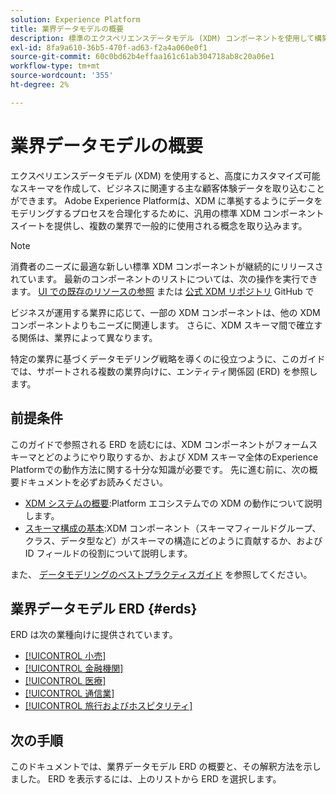 ```yaml
---
solution: Experience Platform
title: 業界データモデルの概要
description: 標準のエクスペリエンスデータモデル (XDM) コンポーネントを使用して構築できる、様々な業種向けの標準化されたデータモデルについて説明します。
exl-id: 8fa9a610-36b5-470f-ad63-f2a4a060e0f1
source-git-commit: 60c0bd62b4effaa161c61ab304718ab8c20a06e1
workflow-type: tm+mt
source-wordcount: '355'
ht-degree: 2%

---
```


# 業界データモデルの概要

エクスペリエンスデータモデル (XDM) を使用すると、高度にカスタマイズ可能なスキーマを作成して、ビジネスに関連する主な顧客体験データを取り込むことができます。 Adobe Experience Platformは、XDM に準拠するようにデータをモデリングするプロセスを合理化するために、汎用の標準 XDM コンポーネントスイートを提供し、複数の業界で一般的に使用される概念を取り込みます。

>[!NOTE]
>
>消費者のニーズに最適な新しい標準 XDM コンポーネントが継続的にリリースされています。 最新のコンポーネントのリストについては、次の操作を実行できます。 [UI での既存のリソースの参照](../../ui/explore.md) または [公式 XDM リポジトリ](https://github.com/adobe/xdm/tree/master/components) GitHub で

ビジネスが運用する業界に応じて、一部の XDM コンポーネントは、他の XDM コンポーネントよりもニーズに関連します。 さらに、XDM スキーマ間で確立する関係は、業界によって異なります。

特定の業界に基づくデータモデリング戦略を導くのに役立つように、このガイドでは、サポートされる複数の業界向けに、エンティティ関係図 (ERD) を参照します。

## 前提条件

このガイドで参照される ERD を読むには、XDM コンポーネントがフォームスキーマとどのようにやり取りするか、および XDM スキーマ全体のExperience Platformでの動作方法に関する十分な知識が必要です。 先に進む前に、次の概要ドキュメントを必ずお読みください。

* [XDM システムの概要](../../home.md):Platform エコシステムでの XDM の動作について説明します。
* [スキーマ構成の基本](../../schema/composition.md):XDM コンポーネント（スキーマフィールドグループ、クラス、データ型など）がスキーマの構造にどのように貢献するか、および ID フィールドの役割について説明します。

また、 [データモデリングのベストプラクティスガイド](../../schema/best-practices.md) を参照してください。

## 業界データモデル ERD {#erds}

ERD は次の業種向けに提供されています。

* [[!UICONTROL 小売]](./retail.md)
* [[!UICONTROL 金融機関]](./financial.md)
* [[!UICONTROL 医療]](./healthcare.md)
* [[!UICONTROL 通信業]](./telecom.md)
* [[!UICONTROL 旅行およびホスピタリティ]](./travel-hospitality.md)

## 次の手順

このドキュメントでは、業界データモデル ERD の概要と、その解釈方法を示しました。 ERD を表示するには、上のリストから ERD を選択します。
